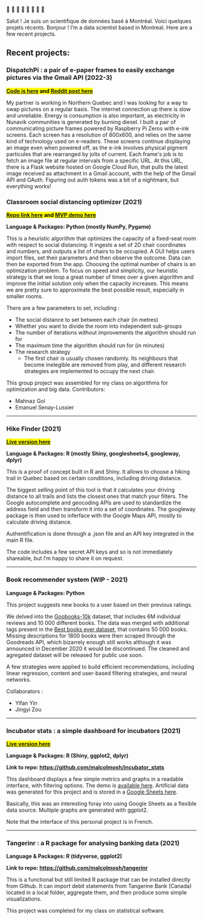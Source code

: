 
🎺 💾 🎺 💾 🎺 💾 🎺 💾

Salut ! Je suis un scientifique de données basé à Montréal. Voici quelques projets récents.
Bonjour ! I’m a data scientist based in Montreal. Here are a few recent projects.


## Recent projects:

### DispatchPi : a pair of e-paper frames to easily exchange pictures via the Gmail API (2022-3)

<mark>**[Code is here](https://github.com/malcolmosh/dispatchPi) and [Reddit post here](https://www.reddit.com/r/raspberry_pi/comments/skmb77/dispatchpi_a_pair_of_epaper_picture_frames_to/)**</mark>

My partner is working in Northern Quebec and I was looking for a way to swap pictures on a regular basis. The internet connection up there is slow and unreliable. Energy is consumption is also important, as electricity in Nunavik communities is generated by burning diesel. I built a pair of communicating picture frames powered by Raspberry Pi Zeros with e-ink screens. Each screen has a resolution of 800x600, and relies on the same kind of technology used on e-readers. These screens continue displaying an image even when powered off, as the e-ink involves physical pigment particules that are rearranged by jolts of current. Each frame's job is to fetch an image file at regular intervals from a specific URL. At this URL, there is a Flask website hosted on Google Cloud Run, that pulls the latest image received as attachment in a Gmail account, with the help of the Gmail API and OAuth. Figuring out auth tokens was a bit of a nightmare, but everything works!

### Classroom social distancing optimizer (2021)

<mark>**[Repo link here](https://github.com/malcolmosh/OptimisateurSalle_Roomoptimizer) and [MVP demo here](https://drive.google.com/file/d/1kjVVkmxG69WFMAlaeD2n95OjaNGSkrfZ/view?usp=sharing)**</mark>

**Language & Packages: Python (mostly NumPy, Pygame)**

This is a heuristic algorithm that optimizes the capacity of a
fixed-seat room with respect to social distancing. It ingests a set of
2D chair coordinates and numbers, and outputs a list of chairs to be
occupied. A GUI helps users import files, set their parameters and then observe the outcome. Data can then be exported from the app. Choosing the optimal number of chairs is an optimization problem. To focus on speed and simplicity, our heuristic strategy is that we loop a great number of times over a given algorithm and improve the initial solution only when the capacity increases. This means we are pretty sure to approximate the best possible result, especially in smaller rooms. 

There are a few parameters to set, including :

-   The social distance to set between each chair (in metres)
-   Whether you want to divide the room into independent sub-groups
-   The number of iterations without improvements the algorithm should run for
-   The maximum time the algorithm should run for (in minutes)
-   The research strategy
    -   The first chair is usually chosen randomly. Its neighbours that become inelegible are removed from play, and different research strategies are implemented to occupy the next chair. 

This group project was assembled for my class on algorithms for
optimization and big data. Contributors:

-   Mahnaz Gol
-   Emanuel Senay-Lussier

------------------------------------------------------------------------

### Hike Finder (2021)

<mark>**[Live version
here](https://osimhan.shinyapps.io/hikeapp/)**</mark>

**Language & Packages: R (mostly Shiny, googlesheets4, googleway,
dplyr)**

This is a proof of concept built in R and Shiny. It allows to choose a
hiking trail in Quebec based on certain conditions, including driving
distance.

The biggest selling point of this tool is that it calculates your
driving distance to all trails and lists the closest ones that match
your filters. The Google autocomplete and geocoding APIs are used to
standardize the address field and then transform it into a set of
coordinates. The googleway package is then used to inferface with the
Google Maps API, mostly to calculate driving distance.

Authentification is done through a .json file and an API key integrated
in the main R file.

The code includes a few secret API keys and so is not immediately
shareable, but I’m happy to share it on request.

------------------------------------------------------------------------

### Book recommender system (WIP - 2021)

**Language & Packages: Python**

This project suggests new books to a user based on their previous
ratings.

We delved into the
[Goobooks-10k](https://github.com/zygmuntz/goodbooks-10k) dataset, that
includes 6M individual reviews and 10 000 different books. The data was
merged with additional tags present in the [Best books ever
dataset](https://zenodo.org/record/4265096#.YY2Zny3pPUI), that contains
50 000 books. Missing descriptions for 1800 books were then scraped
through the Goodreads API, which bizarrely enough still works although
it was announced in December 2020 it would be discontinued. The cleaned
and agregated dataset will be released for public use soon.

A few strategies were applied to build efficient recommendations, including linear regression, content and user-based filtering strategies, and neural networks.

Collaborators :

-   Yifan Yin
-   Jingyi Zou

------------------------------------------------------------------------

### Incubator stats : a simple dashboard for incubators (2021)

<mark>**[Live version
here](https://osimhan.shinyapps.io/incubator_dashboard/)**</mark>

**Language & Packages: R (Shiny, ggplot2, dplyr)**

**Link to repo: <https://github.com/malcolmosh/incubator_stats>**

This dashboard displays a few simple metrics and graphs in a readable
interface, with filtering options. The demo is [available
here](https://osimhan.shinyapps.io/incubator_dashboard/). Artificial
data was generated for this project and is stored in a [Google Sheets
here](https://docs.google.com/spreadsheets/d/1WFewCMyHGIhMgSNVD6vfElNVoEvY_duGKipdkK97K0Q/edit?usp=sharing).

Basically, this was an interesting foray into using Google Sheets as a
flexible data source. Multiple graphs are generated with ggplot2.

Note that the interface of this personal project is in French.

------------------------------------------------------------------------

### Tangerinr : a R package for analysing banking data (2021)

**Language & Packages: R (tidyverse, ggplot2)**

**Link to repo: <https://github.com/malcolmosh/tangerinr>**

This is a functional but still limited R package that can be installed
directly from Github. It can import debit statements from Tangerine Bank
(Canada) located in a local folder, aggregate them, and then produce
some simple visualizations.

This project was completed for my class on statistical software.
